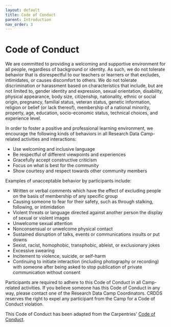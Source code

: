 ```yaml
---
layout: default
title: Code of Conduct
parent: Introduction
nav_order: 3
---
```

# Code of Conduct

We are committed to providing a welcoming and supportive environment for all people, regardless of background or identity. As such, we do not tolerate behavior that is disrespectful to our teachers or learners or that excludes, intimidates, or causes discomfort to others. We do not tolerate discrimination or harassment based on characteristics that include, but are not limited to, gender identity and expression, sexual orientation, disability, physical appearance, body size, citizenship, nationality, ethnic or social origin, pregnancy, familial status, veteran status, genetic information, religion or belief (or lack thereof), membership of a national minority, property, age, education, socio-economic status, technical choices, and experience level.

In order to foster a positive and professional learning environment, we encourage the following kinds of behaviors in all Research Data Camp-related activities and interactions:

* Use welcoming and inclusive language
* Be respectful of different viewpoints and experiences
* Gracefully accept constructive criticism
* Focus on what is best for the community
* Show courtesy and respect towards other community members

Examples of unacceptable behavior by participants include:

* Written or verbal comments which have the effect of excluding people on the basis of membership of any specific group
* Causing someone to fear for their safety, such as through stalking, following, or intimidation
* Violent threats or language directed against another person
the display of sexual or violent images
* Unwelcome sexual attention
* Nonconsensual or unwelcome physical contact
* Sustained disruption of talks, events or communications
insults or put downs
* Sexist, racist, homophobic, transphobic, ableist, or exclusionary jokes
* Excessive swearing
* Incitement to violence, suicide, or self-harm
* Continuing to initiate interaction (including photography or recording) with someone after being asked to stop
publication of private communication without consent


Participants are required to adhere to this Code of Conduct in all Camp-related activities. If you believe someone has this Code of Conduct in any way, please contact one of the Research Data Camp Coordinators. CRDDS reserves the right to expel any participant from the Camp for a Code of Conduct violation.

This Code of Conduct has been adapted from the Carpentries' [Code of Conduct](https://docs.carpentries.org/policies/coc/). 

